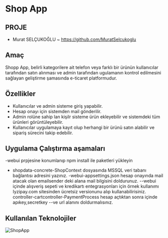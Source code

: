 # Shop App

## PROJE

- Murat SELÇUKOĞLU ~ https://github.com/MuratSelcukoglu

## Amaç

Shopp App, belirli kategorilere ait telefon veya farklı bir ürünün kullanıcılar tarafından satın alınması ve admin tarafından ugulamanın kontrol edilmesini sağlayan geliştirme şamasında e-ticaret platformudur.

## Özellikler

- Kullanıcılar ve admin sisteme giriş yapabilir.
- Hesap onayı için sistemden mail gönderilir.
- Admin rolüne sahip lan kişilr sisteme ürün ekleyebilir ve sistemdeki tüm ürünleri görüntüleyebilir.
- Kullanıcılar uygulamaya kayıt olup herhangi bir ürünü satın alabilir ve sipariş sürecini takip edebilir.

## Uygulama Çalıştırma aşamaları

-webui prpjesine konumlanıp npm install ile paketleri yükleyin

- shopdata-concrete-ShopContext dosyasında MSSQL veri tabanı bağlantısı adresini yazınız.
  -webui-appsettings.json hesap onayında mail atacak olan emailsender deki alana mail bilgisini doldurunuz.
  --webui içinde alışveriş sepeti ve kredikartı entegrasyonları için örnek kullanımı Iyzipay.com sitesinden ücretsiz versionunu alıp kullanabilirisiniz. controller-cartcontroller-PaymentProcess hesap açtıktan sonra içinde apıkey,secretkey --ve url alanını doldurmalısınız.

## Kullanılan Teknolojiler

![ShopApp](https://user-images.githubusercontent.com/48556212/71645965-e9880480-2cf0-11ea-9a43-352c8f22cfe4.png)
